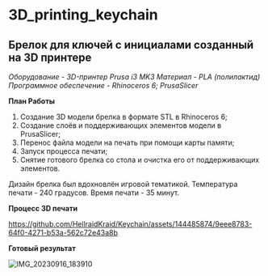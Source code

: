 # 3D_printing_keychain
**Брелок для ключей с инициалами созданный на 3D принтере**
-
*Оборудование - 3D-принтер Prusa i3 MK3*
*Материал - PLA (полилактид)*
*Программное обеспечение - Rhinoceros 6; PrusaSlicer*

**План Работы**
1. Создание 3D модели брелка в формате STL в Rhinoceros 6;
2. Создание слоёв и поддерживающих элементов модели в PrusaSlicer;
3. Перенос файла модели на печать при помощи карты памяти;
4. Запуск процесса печати;
5. Снятие готового брелка со стола и очистка его от поддерживающих элементов.

Дизайн брелка был вдохновлён игровой тематикой.
Температура печати - 240 градусов.
Время печати - 35 минут.

**Процесс 3D печати**

https://github.com/HellraidKraid/Keychain/assets/144485874/9eee8783-64f0-4271-b53a-562c72e43a8b


**Готовый результат**

![IMG_20230916_183910](https://github.com/HellraidKraid/Keychain/assets/144485874/47d708db-6fdf-4ebf-ad48-a4583ad7d522)

